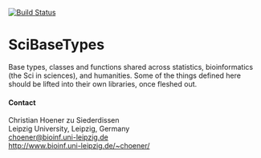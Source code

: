 [![Build Status](https://travis-ci.org/choener/SciBaseTypes.svg?branch=master)](https://travis-ci.org/choener/SciBaseTypes)

# SciBaseTypes

Base types, classes and functions shared across statistics, bioinformatics (the
Sci in sciences), and humanities. Some of the things defined here should be
lifted into their own libraries, once fleshed out.



#### Contact

Christian Hoener zu Siederdissen  
Leipzig University, Leipzig, Germany  
choener@bioinf.uni-leipzig.de  
http://www.bioinf.uni-leipzig.de/~choener/  


